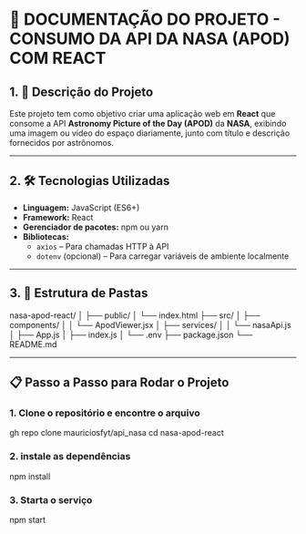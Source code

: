 # 🌌 DOCUMENTAÇÃO DO PROJETO - CONSUMO DA API DA NASA (APOD) COM REACT

## 1. 📄 Descrição do Projeto

Este projeto tem como objetivo criar uma aplicação web em **React** que consome a API **Astronomy Picture of the Day (APOD)** da **NASA**, exibindo uma imagem ou vídeo do espaço diariamente, junto com título e descrição fornecidos por astrônomos.

---

## 2. 🛠️ Tecnologias Utilizadas

- **Linguagem:** JavaScript (ES6+)
- **Framework:** React
- **Gerenciador de pacotes:** npm ou yarn
- **Bibliotecas:**
  - `axios` – Para chamadas HTTP à API
  - `dotenv` (opcional) – Para carregar variáveis de ambiente localmente

---

## 3. 📁 Estrutura de Pastas

nasa-apod-react/ │ ├── public/ │ └── index.html ├── src/ │ ├── components/ │ │ └── ApodViewer.jsx │ ├── services/ │ │ └── nasaApi.js │ ├── App.js │ ├── index.js │ └── .env ├── package.json └── README.md


---

## 📋 Passo a Passo para Rodar o Projeto

### 1. Clone o repositório e encontre o arquivo

gh repo clone mauriciosfyt/api_nasa
cd nasa-apod-react

### 2. instale as dependências

npm install


### 3. Starta o serviço

npm start


